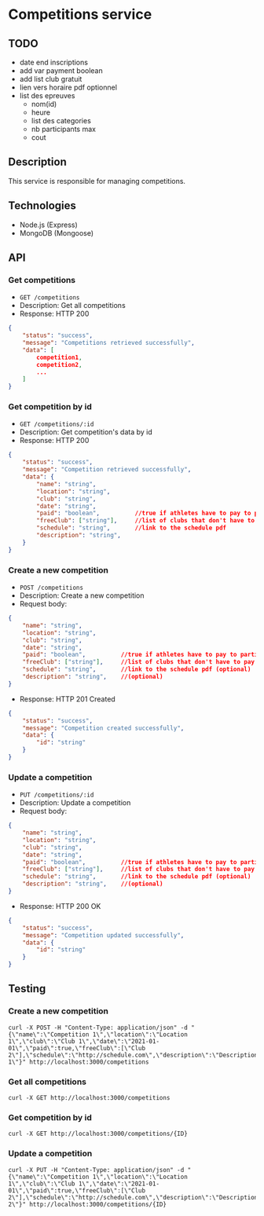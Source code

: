 # Competitions service

## TODO

- date end inscriptions
- add var payment boolean
- add list club gratuit
- lien vers horaire pdf optionnel
- list des epreuves
    - nom(id)
    - heure
    - list des categories
    - nb participants max
    - cout



## Description

This service is responsible for managing competitions. 

## Technologies

- Node.js (Express)
- MongoDB (Mongoose)

## API

### Get competitions

- `GET /competitions`
- Description: Get all competitions
- Response: HTTP 200
```json
{
    "status": "success",
    "message": "Competitions retrieved successfully",
    "data": [
        competition1,
        competition2,
        ...
    ]
}
```

### Get competition by id

- `GET /competitions/:id`
- Description: Get competition's data by id
- Response: HTTP 200
```json
{
    "status": "success",
    "message": "Competition retrieved successfully",
    "data": {
        "name": "string",
        "location": "string",
        "club": "string",
        "date": "string",
        "paid": "boolean",          //true if athletes have to pay to participate
        "freeClub": ["string"],     //list of clubs that don't have to pay
        "schedule": "string",       //link to the schedule pdf 
        "description": "string",    
    }
}
```

### Create a new competition

- `POST /competitions`
- Description: Create a new competition
- Request body:
```json
{
    "name": "string",
    "location": "string",
    "club": "string",
    "date": "string",
    "paid": "boolean",          //true if athletes have to pay to participate
    "freeClub": ["string"],     //list of clubs that don't have to pay (optional)
    "schedule": "string",       //link to the schedule pdf (optional)
    "description": "string",    //(optional)
}
```
- Response: HTTP 201 Created
```json
{
    "status": "success",
    "message": "Competition created successfully",
    "data": {
        "id": "string"
    }
}
```

### Update a competition

- `PUT /competitions/:id`
- Description: Update a competition
- Request body:
```json
{
    "name": "string",
    "location": "string",
    "club": "string",
    "date": "string",
    "paid": "boolean",          //true if athletes have to pay to participate
    "freeClub": ["string"],     //list of clubs that don't have to pay (optional)
    "schedule": "string",       //link to the schedule pdf (optional)
    "description": "string",    //(optional)
}
```
- Response: HTTP 200 OK
```json
{
    "status": "success",
    "message": "Competition updated successfully",
    "data": {
        "id": "string"
    }
}
```

## Testing

### Create a new competition
```
curl -X POST -H "Content-Type: application/json" -d "{\"name\":\"Competition 1\",\"location\":\"Location 1\",\"club\":\"Club 1\",\"date\":\"2021-01-01\",\"paid\":true,\"freeClub\":[\"Club 2\"],\"schedule\":\"http://schedule.com\",\"description\":\"Description 1\"}" http://localhost:3000/competitions
```

### Get all competitions
```
curl -X GET http://localhost:3000/competitions
```

### Get competition by id
```
curl -X GET http://localhost:3000/competitions/{ID}
```

### Update a competition
```
curl -X PUT -H "Content-Type: application/json" -d "{\"name\":\"Competition 1\",\"location\":\"Location 1\",\"club\":\"Club 1\",\"date\":\"2021-01-01\",\"paid\":true,\"freeClub\":[\"Club 2\"],\"schedule\":\"http://schedule.com\",\"description\":\"Description 2\"}" http://localhost:3000/competitions/{ID}
```

